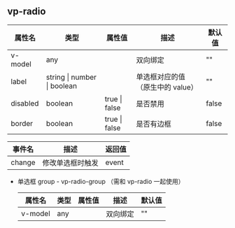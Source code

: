 
  ## vp-radio

| 属性名   | 类型                        | 属性值        | 描述                             | 默认值 |
| -------- | --------------------------- | ------------- | -------------------------------- | ------ |
| v-model  | any                         |               | 双向绑定                         | ""     |
| label    | string \| number \| boolean |               | 单选框对应的值（原生中的 value） | ""     |
| disabled | boolean                     | true \| false | 是否禁用                         | false  |
| border   | boolean                     | true \| false | 是否有边框                       | false  |

| 事件名 | 描述             | 返回值 |
| ------ | ---------------- | ------ |
| change | 修改单选框时触发 | event  |

  

- 单选框 group - vp-radio-group （需和 vp-radio 一起使用）

  | 属性名  | 类型 | 属性值 | 描述     | 默认值 |
  | ------- | ---- | ------ | -------- | ------ |
  | v-model | any  |        | 双向绑定 | ""     |

